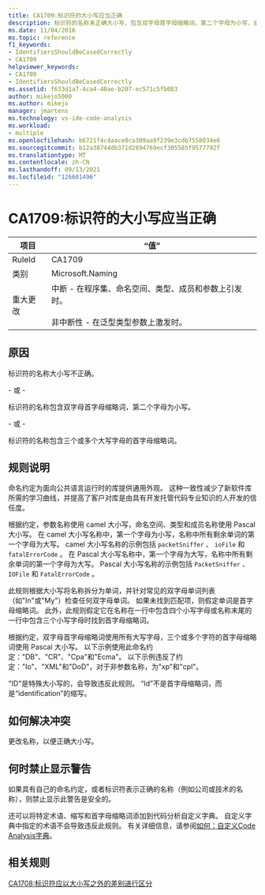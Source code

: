 ```yaml
---
title: CA1709:标识符的大小写应当正确
description: 标识符的名称未正确大小写，包含双字母首字母缩略词，第二个字母为小写，或包含三个或多个大写字母的首字母缩写。
ms.date: 11/04/2016
ms.topic: reference
f1_keywords:
- IdentifiersShouldBeCasedCorrectly
- CA1709
helpviewer_keywords:
- CA1709
- IdentifiersShouldBeCasedCorrectly
ms.assetid: f633d1a7-4ca4-40ae-b207-ec571c5fb083
author: mikejo5000
ms.author: mikejo
manager: jmartens
ms.technology: vs-ide-code-analysis
ms.workload:
- multiple
ms.openlocfilehash: b6721f4c4aace0ca309aa9f239e3cdb7558034e6
ms.sourcegitcommit: b12a38744db371d2894769ecf305585f9577792f
ms.translationtype: MT
ms.contentlocale: zh-CN
ms.lasthandoff: 09/13/2021
ms.locfileid: "126601496"
---
```

# <a name="ca1709-identifiers-should-be-cased-correctly"></a>CA1709:标识符的大小写应当正确

|项目|“值”|
|-|-|
|RuleId|CA1709|
|类别|Microsoft.Naming|
|重大更改|中断 - 在程序集、命名空间、类型、成员和参数上引发时。<br /><br /> 非中断性 - 在泛型类型参数上激发时。|

## <a name="cause"></a>原因

标识符的名称大小写不正确。

\- 或 -

标识符的名称包含双字母首字母缩略词，第二个字母为小写。

\- 或 -

标识符的名称包含三个或多个大写字母的首字母缩略词。

## <a name="rule-description"></a>规则说明

命名约定为面向公共语言运行时的库提供通用外观。 这种一致性减少了新软件库所需的学习曲线，并提高了客户对库是由具有开发托管代码专业知识的人开发的信任度。

根据约定，参数名称使用 camel 大小写，命名空间、类型和成员名称使用 Pascal 大小写。 在 camel 大小写名称中，第一个字母为小写，名称中所有剩余单词的第一个字母为大写。 camel 大小写名称的示例包括 `packetSniffer` 、 `ioFile` 和 `fatalErrorCode` 。 在 Pascal 大小写名称中，第一个字母为大写，名称中所有剩余单词的第一个字母为大写。 Pascal 大小写名称的示例包括 `PacketSniffer` 、 `IOFile` 和 `FatalErrorCode` 。

此规则根据大小写将名称拆分为单词，并针对常见的双字母单词列表（如"In"或"My"）检查任何双字母单词。 如果未找到匹配项，则假定单词是首字母缩略词。 此外，此规则假定它在名称在一行中包含四个小写字母或名称末尾的一行中包含三个小写字母时找到首字母缩略词。

根据约定，双字母首字母缩略词使用所有大写字母，三个或多个字符的首字母缩略词使用 Pascal 大小写。 以下示例使用此命名约定："DB"、"CR"、"Cpa"和"Ecma"。 以下示例违反了约定："Io"、"XML"和"DoD"，对于非参数名称，为"xp"和"cpl"。

"ID"是特殊大小写的，会导致违反此规则。 “Id”不是首字母缩略词，而是“identification”的缩写。

## <a name="how-to-fix-violations"></a>如何解决冲突

更改名称，以便正确大小写。

## <a name="when-to-suppress-warnings"></a>何时禁止显示警告

如果具有自己的命名约定，或者标识符表示正确的名称（例如公司或技术的名称），则禁止显示此警告是安全的。

还可以将特定术语、缩写和首字母缩略词添加到代码分析自定义字典。 自定义字典中指定的术语不会导致违反此规则。 有关详细信息，请参阅[如何：自定义Code Analysis字典](../code-quality/how-to-customize-the-code-analysis-dictionary.md)。

## <a name="related-rules"></a>相关规则

[CA1708:标识符应以大小写之外的差别进行区分](/dotnet/fundamentals/code-analysis/quality-rules/ca1708)
